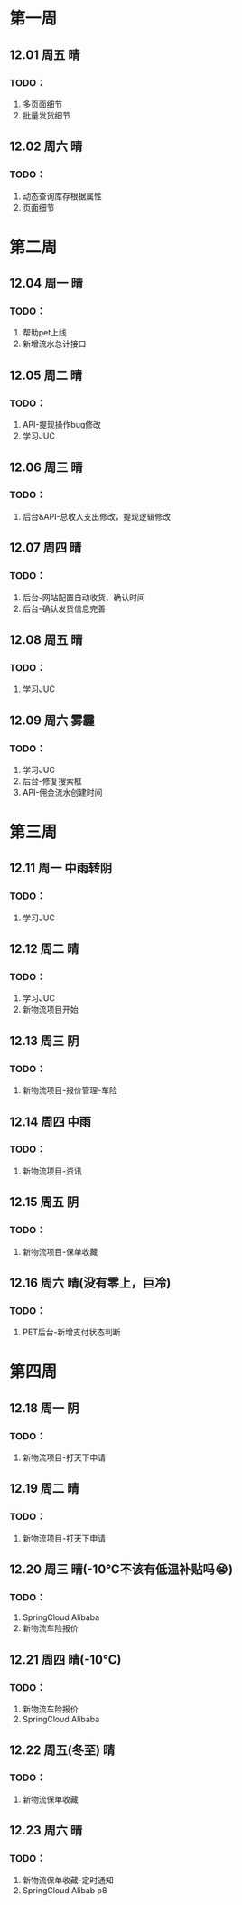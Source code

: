 # 第一周

## 12.01 周五 晴

### TODO：

1. 多页面细节
1. 批量发货细节

## 12.02 周六 晴

### TODO：

1. 动态查询库存根据属性
1. 页面细节

# 第二周

## 12.04 周一 晴

### TODO：

1. 帮助pet上线
2. 新增流水总计接口

## 12.05 周二 晴

### TODO：

1. API-提现操作bug修改
2. 学习JUC

## 12.06 周三 晴

### TODO：

1. 后台&API-总收入支出修改，提现逻辑修改

## 12.07 周四 晴

### TODO：

1. 后台-网站配置自动收货、确认时间
1. 后台-确认发货信息完善

## 12.08 周五 晴

### TODO：

1. 学习JUC

## 12.09 周六 雾霾

### TODO：

1. 学习JUC
1. 后台-修复搜索框
1. API-佣金流水创建时间

# 第三周

## 12.11 周一 中雨转阴

### TODO：

1. 学习JUC

## 12.12 周二 晴

### TODO：

1. 学习JUC
1. 新物流项目开始

## 12.13 周三 阴

### TODO：

1. 新物流项目-报价管理-车险

## 12.14 周四 中雨

### TODO：

1. 新物流项目-资讯

## 12.15 周五 阴

### TODO：

1. 新物流项目-保单收藏

## 12.16 周六 晴(没有零上，巨冷)

### TODO：

1. PET后台-新增支付状态判断

# 第四周

## 12.18 周一 阴

### TODO：

1. 新物流项目-打天下申请

## 12.19 周二 晴

### TODO：

1. 新物流项目-打天下申请

## 12.20 周三 晴(-10℃不该有低温补贴吗:sob:)

### TODO：

1. SpringCloud Alibaba
1. 新物流车险报价

## 12.21 周四 晴(-10℃) 

### TODO：

1. 新物流车险报价
2. SpringCloud Alibaba

## 12.22 周五(冬至) 晴

### TODO：

1.  新物流保单收藏

## 12.23 周六 晴

### TODO：

1. 新物流保单收藏-定时通知
1. SpringCloud Alibab p8
